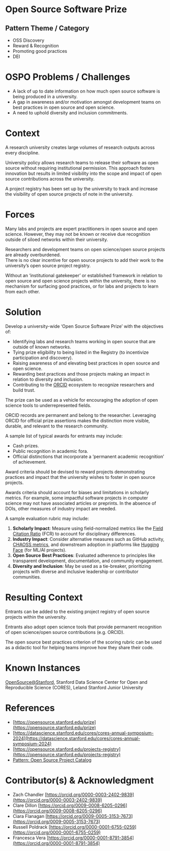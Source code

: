 # Open Source Software Prize

## Pattern Theme / Category

* OSS Discovery  
* Reward & Recognition  
* Promoting good practices  
* DEI

# OSPO Problems / Challenges

* A lack of up to date information on how much open source software is being produced in a university.  
* A gap in awareness and/or motivation amongst development teams on best practices in open source and open science.  
* A need to uphold diversity and inclusion commitments.

# Context

A research university creates large volumes of research outputs across every discipline.

University policy allows research teams to release their software as open source without requiring institutional permission. This approach fosters innovation but results in limited visibility into the scope and impact of open source contributions across the university.

A project registry has been set up by the university to track and increase the visibility of open source projects of note in the university.

# Forces

Many labs and projects are expert practitioners in open source and open science. However, they may not be known or receive due recognition outside of siloed networks within their university.

Researchers and development teams on open science/open source projects are already overburdened.  
There is no clear incentive for open source projects to add their work to the university’s open source project registry.

Without an ‘institutional gatekeeper’ or established framework in relation to open source and open science projects within the university, there is no mechanism for surfacing good practices, or for labs and projects to learn from each other.

# Solution

Develop a university-wide ‘Open Source Software Prize’ with the objectives of:

* Identifying labs and research teams working in open source that are outside of known networks.  
* Tying prize eligibility to being listed in the Registry (to incentivize participation and discovery).  
* Raising awareness of and elevating best practices in open source and open science.   
* Rewarding best practices and those projects making an impact in relation to diversity and inclusion.  
* Contributing to the [ORCID](https://orcid.org/) ecosystem to recognize researchers and build trust.

The prize can be used as a vehicle for encouraging the adoption of open science tools to underrepresented fields. 

ORCID records are permanent and belong to  the researcher. Leveraging ORCID for official prize assertions makes the distinction more visible, durable, and relevant to the research community.

A sample list of typical awards for entrants may include:

* Cash prizes.  
* Public recognition in academic fora.   
* Official distinctions that incorporate a ‘permanent academic recognition’ of achievement.

Award criteria should be devised to reward projects demonstrating practices and impact that the university wishes to foster in open source projects. 

Awards criteria should account for biases and limitations in scholarly metrics. For example, some impactful software projects in computer science may not have associated articles or preprints. In the absence of DOIs, other measures of industry impact are needed.

A sample evaluation rubric may include:

1. **Scholarly Impact**: Measure using field-normalized metrics like the [Field Citation Ratio](https://dimensions.freshdesk.com/support/solutions/articles/23000018848-what-is-the-fcr-how-is-it-calculated-) (FCR) to account for disciplinary differences.  
2. **Industry Impact**: Consider alternative measures such as GitHub activity, [CHAOSS metrics](https://chaoss.community/kb-metrics-and-metrics-models/), and downstream adoption in platforms like [Hugging Face](https://huggingface.co/) (for ML/AI projects).  
3. **Open Source Best Practices**: Evaluated adherence to principles like transparent development, documentation, and community engagement.  
4. **Diversity and Inclusion**: May be used as a tie-breaker, prioritizing projects with diverse and inclusive leadership or contributor communities.

# Resulting Context

Entrants can be added to the existing project registry of open source projects within the university.

Entrants also adopt open science tools that provide permanent recognition of open science/open source contributions (e.g. ORCID).

The open source best practices criterion of the scoring rubric can be used as a didactic tool for helping teams improve how they share their code.

# Known Instances

[OpenSource@Stanford](https://opensource.stanford.edu/), Stanford Data Science Center for Open and Reproducible Science (CORES), Leland Stanford Junior University

# References

* [https://opensource.stanford.edu/prize](https://opensource.stanford.edu/prize)  
* [https://datascience.stanford.edu/cores/cores-annual-symposium-2024](https://datascience.stanford.edu/cores/cores-annual-symposium-2024)   
* [https://opensource.stanford.edu/projects-registry](https://opensource.stanford.edu/projects-registry)  
* [Pattern: Open Source Project Catalog](https://docs.google.com/document/d/1FSkp38gLwZoKAc2oLBMD56EJsijCsNKdCNaoaadRtTc/edit?usp=sharing) 

# Contributor(s) & Acknowledgment

* Zach Chandler [https://orcid.org/0000-0003-2402-9839](https://orcid.org/0000-0003-2402-9839)
* Clare Dillon [https://orcid.org/0009-0008-6205-0296](https://orcid.org/0009-0008-6205-0296)
* Ciara Flanagan [https://orcid.org/0009-0005-3153-7673](https://orcid.org/0009-0005-3153-7673)  
* Russell Poldrack [https://orcid.org/0000-0001-6755-0259](https://orcid.org/0000-0001-6755-0259)  
* Francesca Vera [https://orcid.org/0000-0001-8791-3854](https://orcid.org/0000-0001-8791-3854) 
